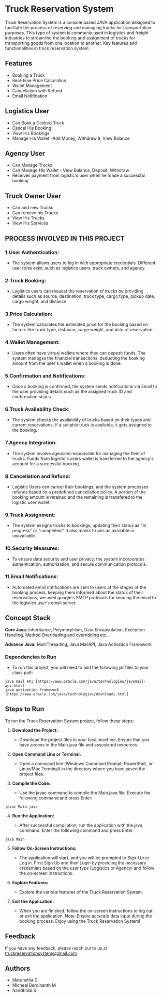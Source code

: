 # Truck Reservation System
Truck Reservation System is a console based JAVA application designed to facilitate the process of reserving and managing trucks for transportation purposes. This type of system is commonly used in logistics and freight industries to streamline the booking and assignment of trucks for transporting goods from one location to another. Key features and functionalities in truck reservation system:

## Features
- Booking a Truck
- Real-time Price Calculation
- Wallet Management
- Cancellation with Refund
- Email Notification

## Logistics User
- Can Book a Desired Truck
- Cancel His Booking
- View His Bookings
- Manage His Wallet -Add Money, Withdraw it, View Balance

## Agency User
- Can Manage Trucks
- Can Manage His Wallet - View Balance, Deposit, Withdraw
- Receives payment from logistic's user when he made a successful booking

## Truck Owner User
- Can add new Trucks
- Can remove his Trucks
- View His Trucks
- View His Services

## PROCESS INVOLVED IN THIS PROJECT

### 1.User Authentication:

- The system allows users to log in with appropriate credentials. Different user roles exist, such as logistics users, truck owners, and agency.
### 2.Truck Booking:

- Logistics users can request the reservation of trucks by providing details such as source, destination, truck type, cargo type, pickup date, cargo weight, and distance.
### 3.Price Calculation:

- The system calculates the estimated price for the booking based on factors like truck type, distance, cargo weight, and date of reservation.
### 4.Wallet Management:

- Users often have virtual wallets where they can deposit funds. The system manages the financial transactions, deducting the booking amount from the user's wallet when a booking is done.
### 5.Confirmation and Notifications:

- Once a booking is confirmed, the system sends notifications via Email to the user providing details such as the assigned truck ID and confirmation status.
### 6.Truck Availability Check:

- The system checks the availability of trucks based on their types and current reservations. If a suitable truck is available, it gets assigned to the booking.
### 7.Agency Integration:

- The system involve agencies responsible for managing the fleet of trucks. Funds from logistic's users wallet is transferred to the agency's account for a successful booking.
### 8.Cancellation and Refund:

- Logistic Users can cancel their bookings, and the system processes refunds based on a predefined cancellation policy. A portion of the booking amount is retained and the remaining is transfered to the logistic user wallet.
### 9.Truck Assignment:

- The system assigns trucks to bookings, updating their status as "in progress" or "completed." It also marks trucks as available or unavailable.
### 10.Security Measures:

- To ensure data security and user privacy, the system incorporates authentication, authorization, and secure communication protocols.
### 11.Email Notifications:

- Automated email notifications are sent to users at the stages of the booking process, keeping them informed about the status of their reservations, we used google's SMTP protocols for sending the email to the logistics user's email server.

## Concept Stack
**Core Java:** Inheritance, Polymorphism, Data Encapsulation, Exception Handling, Method Overloading and overridding etc...

**Advance Java:** MultiThreading, Java MailAPI, Java Activation Framework

### Dependencies to Run
- To run this project, you will need to add the following jar files to your class path
```
java mail API [https://www.oracle.com/java/technologies/javamail-api.html]
java activation framework [https://www.oracle.com/java/technologies/downloads.html]
```

## Steps to Run
To run the Truck Reservation System project, follow these steps:

1. **Download the Project:**

    - Download the project files to your local machine. Ensure that you have access to the Main.java file and associated resources.

2. **Open Command Line or Terminal:**

    - Open a command line (Windows Command Prompt, PowerShell, or Linux/Mac Terminal) in the directory where you have saved the project files.

3. **Compile the Code:**

   - Use the javac command to compile the Main.java file. Execute the following command and press Enter:
```
javac Main.java
```
4. **Run the Application:**

   - After successful compilation, run the application with the java command. Enter the following command and press Enter:
```
java Main
```

5. **Follow On-Screen Instructions:**

    - The application will start, and you will be prompted to Sign-Up or Log in. First Sign Up and then Login by providing the necessary credentials based on the user type (Logistics or Agency) and follow the on-screen instructions.
  
6. **Explore Features:**

   - Explore the various features of the Truck Reservation System.

7. **Exit the Application:**

   - When you are finished, follow the on-screen instructions to log out or exit the application.
Note: Ensure accurate data input during the booking process. Enjoy using the Truck Reservation System!

## Feedback
If you have any feedback, please reach out to us at truckreservationsystem@gmail.com

## Authors
- Matumitha E
- Micheal Berdinanth M
- Nandhalal S


